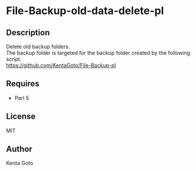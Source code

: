 # File-Backup-old-data-delete-pl 

## Description
Delete old backup folders.  
The backup folder is targeted for the backup folder created by the following script.  
https://github.com/KentaGoto/File-Backup-pl

## Requires
- Perl 5

## License
MIT 

## Author
Kenta Goto 
